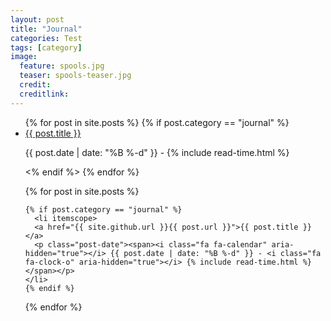 ```yaml
---
layout: post
title: "Journal"
categories: Test
tags: [category]
image:
  feature: spools.jpg
  teaser: spools-teaser.jpg
  credit:
  creditlink:
---
```


<ul class ="posts">
  {% for post in site.posts %}
    {% if post.category == "journal" %}
      <li itemscope>
      <a href="{{ site.github.url }}{{ post.url }}">{{ post.title }}</a>
      <p class="post-date"><span><i class="fa fa-calendar" aria-hidden="true"></i> {{ post.date | date: "%B %-d" }} - <i class="fa fa-clock-o" aria-hidden="true"></i> {% include read-time.html %}</span></p>
      </li>
    <% endif %>  
  {% endfor %}
</ul>


<ul class="posts">
  {% for post in site.posts %}

    {% if post.category == "journal" %}
      <li itemscope>
      <a href="{{ site.github.url }}{{ post.url }}">{{ post.title }}</a>
      <p class="post-date"><span><i class="fa fa-calendar" aria-hidden="true"></i> {{ post.date | date: "%B %-d" }} - <i class="fa fa-clock-o" aria-hidden="true"></i> {% include read-time.html %}</span></p>
    </li>
    {% endif %}  

  {% endfor %}
</ul>
